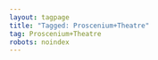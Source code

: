 ```yaml
---
layout: tagpage
title: "Tagged: Proscenium+Theatre"
tag: Proscenium+Theatre
robots: noindex
---
```

